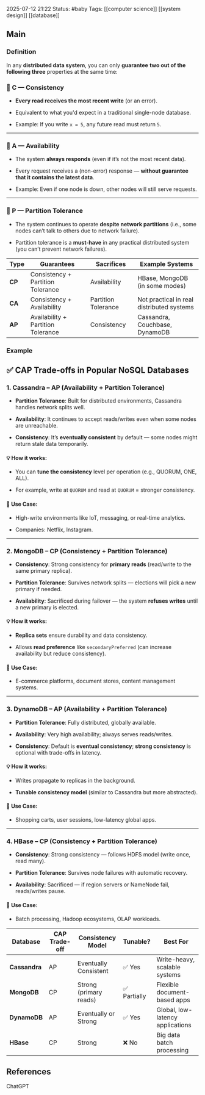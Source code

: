 2025-07-12 21:22
Status: #baby
Tags: [[computer science]] [[system design]] [[database]]
## Main

### Definition

In any **distributed data system**, you can only **guarantee** **two out of the following three** properties at the same time:

### 🔹 C — **Consistency**

- **Every read receives the most recent write** (or an error).
    
- Equivalent to what you'd expect in a traditional single-node database.
    
- Example: If you write `x = 5`, any future read must return `5`.
    

---

### 🔹 A — **Availability**

- The system **always responds** (even if it’s not the most recent data).
    
- Every request receives a (non-error) response — **without guarantee that it contains the latest data**.
    
- Example: Even if one node is down, other nodes will still serve requests.
    

---

### 🔹 P — **Partition Tolerance**

- The system continues to operate **despite network partitions** (i.e., some nodes can’t talk to others due to network failure).
    
- Partition tolerance is a **must-have** in any practical distributed system (you can’t prevent network failures).

| Type   | Guarantees                         | Sacrifices          | Example Systems                           |
| ------ | ---------------------------------- | ------------------- | ----------------------------------------- |
| **CP** | Consistency + Partition Tolerance  | Availability        | HBase, MongoDB (in some modes)            |
| **CA** | Consistency + Availability         | Partition Tolerance | Not practical in real distributed systems |
| **AP** | Availability + Partition Tolerance | Consistency         | Cassandra, Couchbase, DynamoDB            |

### Example
## ✅ CAP Trade-offs in Popular NoSQL Databases

### 1. **Cassandra – AP (Availability + Partition Tolerance)**

- **Partition Tolerance**: Built for distributed environments, Cassandra handles network splits well.
    
- **Availability**: It continues to accept reads/writes even when some nodes are unreachable.
    
- **Consistency**: It’s **eventually consistent** by default — some nodes might return stale data temporarily.
    

#### 💡 How it works:

- You can **tune the consistency** level per operation (e.g., QUORUM, ONE, ALL).
    
- For example, write at `QUORUM` and read at `QUORUM` = stronger consistency.
    

#### 🧪 Use Case:

- High-write environments like IoT, messaging, or real-time analytics.
    
- Companies: Netflix, Instagram.
    

---

### 2. **MongoDB – CP (Consistency + Partition Tolerance)**

- **Consistency**: Strong consistency for **primary reads** (read/write to the same primary replica).
    
- **Partition Tolerance**: Survives network splits — elections will pick a new primary if needed.
    
- **Availability**: Sacrificed during failover — the system **refuses writes** until a new primary is elected.
    

#### 💡 How it works:

- **Replica sets** ensure durability and data consistency.
    
- Allows **read preference** like `secondaryPreferred` (can increase availability but reduce consistency).
    

#### 🧪 Use Case:

- E-commerce platforms, document stores, content management systems.
    

---

### 3. **DynamoDB – AP (Availability + Partition Tolerance)**

- **Partition Tolerance**: Fully distributed, globally available.
    
- **Availability**: Very high availability; always serves reads/writes.
    
- **Consistency**: Default is **eventual consistency**; **strong consistency** is optional with trade-offs in latency.
    

#### 💡 How it works:

- Writes propagate to replicas in the background.
    
- **Tunable consistency model** (similar to Cassandra but more abstracted).
    

#### 🧪 Use Case:

- Shopping carts, user sessions, low-latency global apps.
    

---

### 4. **HBase – CP (Consistency + Partition Tolerance)**

- **Consistency**: Strong consistency — follows HDFS model (write once, read many).
    
- **Partition Tolerance**: Survives node failures with automatic recovery.
    
- **Availability**: Sacrificed — if region servers or NameNode fail, reads/writes pause.
    

#### 🧪 Use Case:

- Batch processing, Hadoop ecosystems, OLAP workloads.


|Database|CAP Trade-off|Consistency Model|Tunable?|Best For|
|---|---|---|---|---|
|**Cassandra**|AP|Eventually Consistent|✅ Yes|Write-heavy, scalable systems|
|**MongoDB**|CP|Strong (primary reads)|✅ Partially|Flexible document-based apps|
|**DynamoDB**|AP|Eventually or Strong|✅ Yes|Global, low-latency applications|
|**HBase**|CP|Strong|❌ No|Big data batch processing|
## References
ChatGPT
